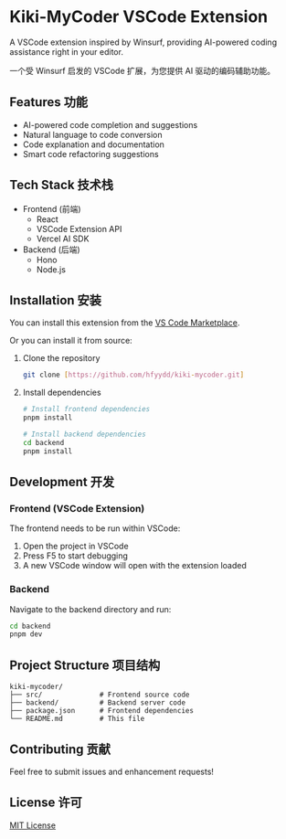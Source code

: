 # Kiki-MyCoder VSCode Extension

A VSCode extension inspired by Winsurf, providing AI-powered coding assistance right in your editor.

一个受 Winsurf 启发的 VSCode 扩展，为您提供 AI 驱动的编码辅助功能。

## Features 功能

- AI-powered code completion and suggestions
- Natural language to code conversion
- Code explanation and documentation
- Smart code refactoring suggestions

## Tech Stack 技术栈

- Frontend (前端)
  - React
  - VSCode Extension API
  - Vercel AI SDK
- Backend (后端)
  - Hono
  - Node.js

## Installation 安装

You can install this extension from the [VS Code Marketplace](https://marketplace.visualstudio.com/items?itemName=hfloveyy.kiki-mycoder).

Or you can install it from source:

1. Clone the repository
   ```bash
   git clone [https://github.com/hfyydd/kiki-mycoder.git]
   ```

2. Install dependencies
   ```bash
   # Install frontend dependencies
   pnpm install

   # Install backend dependencies
   cd backend
   pnpm install
   ```

## Development 开发

### Frontend (VSCode Extension)
The frontend needs to be run within VSCode:

1. Open the project in VSCode
2. Press F5 to start debugging
3. A new VSCode window will open with the extension loaded

### Backend
Navigate to the backend directory and run:
```bash
cd backend
pnpm dev
```

## Project Structure 项目结构

```
kiki-mycoder/
├── src/              # Frontend source code
├── backend/          # Backend server code
├── package.json      # Frontend dependencies
└── README.md         # This file
```

## Contributing 贡献

Feel free to submit issues and enhancement requests!

## License 许可

[MIT License](LICENSE)
